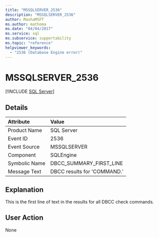 ```yaml
---
title: "MSSQLSERVER_2536"
description: "MSSQLSERVER_2536"
author: MashaMSFT
ms.author: mathoma
ms.date: "04/04/2017"
ms.service: sql
ms.subservice: supportability
ms.topic: "reference"
helpviewer_keywords:
  - "2536 (Database Engine error)"
---
```

# MSSQLSERVER_2536
 [!INCLUDE [SQL Server](../../includes/applies-to-version/sqlserver.md)]
  
## Details  
  
| Attribute | Value |  
| :-------- | :---- |  
|Product Name|SQL Server|  
|Event ID|2536|  
|Event Source|MSSQLSERVER|  
|Component|SQLEngine|  
|Symbolic Name|DBCC_SUMMARY_FIRST_LINE|  
|Message Text|DBCC results for 'COMMAND.'|  
  
## Explanation  
This is the first line of text in the results for all DBCC check commands.  
  
## User Action  
None  
  
